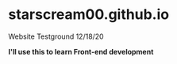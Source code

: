 # starscream00.github.io
Website Testground 12/18/20

**I'll use this to learn Front-end development**
